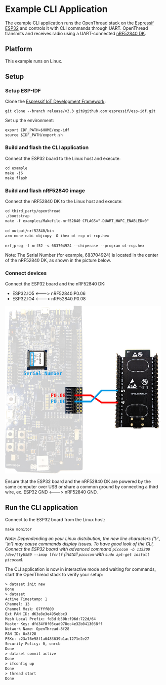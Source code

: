 # Example CLI Application

The example CLI application runs the OpenThread stack on the [Espressif ESP32](https://www.espressif.com/en/products/socs/esp32/overview) and controls it with CLI commands through UART. OpenThread transmits and receives radio using a UART-connected [nRF52840 DK](https://www.nordicsemi.com/Products/Low-power-short-range-wireless/nRF52840).

## Platform

This example runs on Linux.

## Setup

### Setup ESP-IDF

Clone the [Espressif IoT Development Framework](https://github.com/espressif/esp-idf):

```shell
git clone --branch release/v3.3 git@github.com:espressif/esp-idf.git
```

Set up the environment:

```shell
export IDF_PATH=$HOME/esp-idf
source $IDF_PATH/export.sh
```

### Build and flash the CLI application

Connect the ESP32 board to the Linux host and execute:

```shell
cd example
make -j6
make flash
```

### Build and flash nRF52840 image

Connect the nRF52840 DK to the Linux host and execute:

```shell
cd third_party/openthread
./bootstrap
make -f examples/Makefile-nrf52840 CFLAGS="-DUART_HWFC_ENABLED=0"

cd output/nrf52840/bin
arm-none-eabi-objcopy -O ihex ot-rcp ot-rcp.hex

nrfjprog -f nrf52 -s 683704924 --chiperase --program ot-rcp.hex
```

Note: The Serial Number (for example, 683704924) is located in the center of the nRF52840 DK, as shown in the picture below.

### Connect devices

Connect the ESP32 board and the nRF52840 DK:

- ESP32.IO5 <---> nRF52840.P0.06
- ESP32.IO4 <---> nRF52840.P0.08

![Connect-Devices](../doc/images/connect-devices.jpg)

Ensure that the ESP32 board and the nRF52840 DK are powered by the same computer over USB or share a common ground by connecting a third wire, ex. ESP32 GND <---> nRF52840 GND.

## Run the CLI application

Connect to the ESP32 board from the Linux host:

```shell
make monitor
```

_Note: Dependending on your Linux distribution, the new line characters ('\r', '\n') may cause commands display issues. To have good look of the CLI, Connect the ESP32 board with advanced command `picocom -b 115200 /dev/ttyUSB0 --imap lfcrlf` (install `picocom` with `sudo apt-get install picocom`)._

The CLI application is now in interactive mode and waiting for commands, start the OpenThread stack to verify your setup:

```shell
> dataset init new
Done
> dataset
Active Timestamp: 1
Channel: 13
Channel Mask: 07fff800
Ext PAN ID: d63e8e3e495ebbc3
Mesh Local Prefix: fd3d:b50b:f96d:722d/64
Master Key: dfd34f0f05cad978ec4e32b0413038ff
Network Name: OpenThread-8f28
PAN ID: 0x8f28
PSKc: c23a76e98f1a6483639b1ac1271e2e27
Security Policy: 0, onrcb
Done
> dataset commit active
Done
> ifconfig up
Done
> thread start
Done
```
